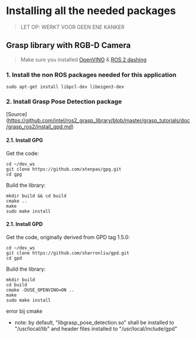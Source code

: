 # Installing all the needed packages
> LET OP: WERKT VOOR GEEN ENE KANKER
## Grasp library with RGB-D Camera
>Make sure you installed [OpenVINO](https://github.com/mattijsk14/BinPicking/blob/main/Installation/2%20-%20Install%20OpenVINO.md) & [ROS 2 dashing](https://github.com/mattijsk14/BinPicking/blob/main/Installation/1%20-%20Install%20ROS%202.md)

### 1. Install the non ROS packages needed for this application
```
sudo apt-get install libpcl-dev libeigen3-dev
```

### 2. Install Grasp Pose Detection package 
[Source] (https://github.com/intel/ros2_grasp_library/blob/master/grasp_tutorials/doc/grasp_ros2/install_gpd.md)


#### 2.1. Install GPG
Get the code:
```
cd ~/dev_ws
git clone https://github.com/atenpas/gpg.git
cd gpg
```
Build the library:
```
mkdir build && cd build
cmake ..
make
sudo make install
```

#### 2.1. Install GPD
Get the code, originally derived from GPD tag 1.5.0:
```
cd ~/dev_ws
git clone https://github.com/sharronliu/gpd.git
cd gpd
```
Build the library:
```
mkdir build
cd build
cmake -DUSE_OPENVINO=ON ..
make
sudo make install
```
error bij cmake
- note: by default, "libgrasp_pose_detection.so" shall be installed to "/usr/local/lib" and header files installed to "/usr/local/include/gpd"


